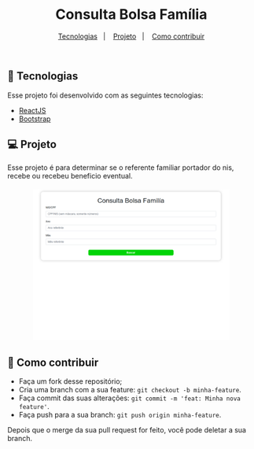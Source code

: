 <h1 align="center">
 Consulta Bolsa Família
</h1>


<p align="center">
  <a href="#rocket-tecnologias">Tecnologias</a>&nbsp;&nbsp;&nbsp;|&nbsp;&nbsp;&nbsp;
  <a href="#-projeto">Projeto</a>&nbsp;&nbsp;&nbsp;|&nbsp;&nbsp;&nbsp;
  <a href="#-como-contribuir">Como contribuir</a>
</p>

<br>

## :rocket: Tecnologias

Esse projeto foi desenvolvido com as seguintes tecnologias:

- [ReactJS](https://reactjs.org/)
- [Bootstrap](https://getbootstrap.com/)


## 💻 Projeto

Esse projeto é para determinar se o referente familiar portador do nis, recebe ou recebeu beneficio eventual.

<h4 align="center">
  <img src='./src/img/bolsa2.png' width='400px' heigth='200px'>
</h4>

## 🤔 Como contribuir

- Faça um fork desse repositório;
- Cria uma branch com a sua feature: `git checkout -b minha-feature`.
- Faça commit das suas alterações: `git commit -m 'feat: Minha nova feature'`.
- Faça push para a sua branch: `git push origin minha-feature`.

Depois que o merge da sua pull request for feito, você pode deletar a sua branch.



